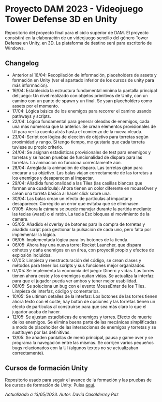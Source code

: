 # Proyecto DAM 2023 - Videojuego Tower Defense 3D en Unity

Repositorio del proyecto final para el ciclo superior de DAM. El proyecto consistirá en la elaboración de un videojuego sencillo del género Tower Defense en Unity, en 3D. La plataforma de destino será para escritorio de Windows.

## Changelog

* Anterior al 16/04: Recopilación de información, placeholders de assets y formación en Unity (ver el apartado inferior de los cursos de unity para más información).
* 16/04: Establecida la estructura fundamental mínima la pantalla principal del juego: Un nivel realizado con objetos primitivos de Unity, con un camino con un punto de spawn y un final. Se ysan placeholders como assets por el momento.
* 17/04: Lógica básica de los enemigos para recorrer el camino usando pathways y scripts.
* 22/04: Lógica fundamental para generar oleadas de enemigos, cada una más numerosa que la anterior. Se crean elementos provisionales de UI para ver la cuenta atrás hasta el comienzo de la nueva oleada.
* 23/04: Script con lógica de elección de objetivo para torretas según proximidad y rango. Si tengo tiempo, me gustaría que cada torreta tuviese su propio criterio.
* 24/04: Se asignan estadísticas provisionales de test para enemigos y torretas y se hacen pruebas de funcionalidad de disparo para las torretas. La animación no funciona correctamente aún.
* 28/04: Arreglada la animación de disparo. Las torretas giran para encarar a su objetivo. Las balas viajan correctamente de las torretas a los enemigos y desaparecen al impactar.
* 29/04: Añadida funcionalidad a las Tiles (las casillas blancas que forman una cuadrícula): Ahora tienen un color diferente en mouseOver y crean una torreta básica al hacer click sobre una.
* 30/04: Las balas crean un efecto de partículas al impactar y desaparecer. Corregido un error que evitaba que se eliminasen.
* 01/05: Ahora la cámara se puede manejar durante la partida mediante las teclas (wasd) o el ratón. La tecla Esc bloquea el movimiento de la camara.
* 05/05: Añadido el overlay de botones para la compra de torretas y añadido script para gestionar la pulsación de cada uno, pero falta por implementar la lógica.
* 06/05: Implementada lógica para los botones de la tienda.
* 06/05: Ahora hay una nueva torre: Rocket Launcher, que dispara cohetes y daña enemigos en un área, con proyectil propio y efectos de explosión incluidos.
* 07/05: Limpieza y reestructuración del código, se crean clases y métodos para tener los scripts y sus funciones mejor organizados.
* 07/05: Se implementa la economía del juego: Dinero y vidas. Las torres tienen ahora coste y los enemigos quitan vidas. Se actualiza la interfaz para que el jugador pueda ver ambos y tener mejor usabilidad.
* 08/05: Se soluciona un bug con el evento MouseEnter de los Tiles. Limpieza de interfaz, código y comentarios.
* 10/05: Se ultiman detalles de la interfaz: Los botones de las torres tienen ahora texto con el coste, hay botón de opciones y las torretas tienen un efecto de partículas al construirse para que sea más claro lo que el jugador acaba de hacer.
* 12/05: Se ajustan estadísticas de enemigos y torres. Efecto de muerte de los enemigos. Se elimina buena parte de las mecánicas simplificadas a modo de placeholder de las interacciones de enemigos y torretas y se sustituyen por las definitivas.
* 13/05: Se añaden pantallas de menú principal, pausa y game over y se programa la navegación entre las mismas. Se corrijen varios pequeños bugs relacionados con la UI (algunos textos no se actualizaban correctamente).

## Cursos de formación Unity

Repositorio usado para seguir el avance de la formación y las pruebas de los cursos de formación de Unity: Pulsa [aquí](https://github.com/MagicoDave/Cursos-unity).

*Actualizado a 13/05/2023. Autor: David Casalderrey Paz*